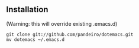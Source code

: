 ## Installation

(Warning: this will override existing .emacs.d)

    git clone git://github.com/pandeiro/dotemacs.git
    mv dotemacs ~/.emacs.d

